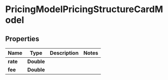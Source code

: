 

# PricingModelPricingStructureCardModel


## Properties

| Name | Type | Description | Notes |
|------------ | ------------- | ------------- | -------------|
|**rate** | **Double** |  |  |
|**fee** | **Double** |  |  |



